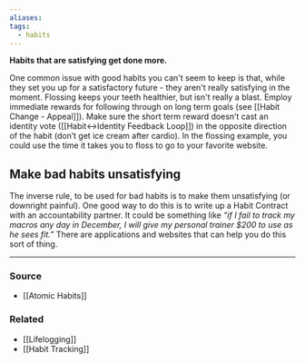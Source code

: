 ```yaml
---
aliases: 
tags:
  - habits
---
```

**Habits that are satisfying get done more.**

One common issue with good habits you can't seem to keep is that, while they set you up for a satisfactory future - they aren't really satisfying in the moment. Flossing keeps your teeth healthier, but isn't really a blast. Employ immediate rewards for following through on long term goals (see [[Habit Change - Appeal]]). Make sure the short term reward doesn’t cast an identity vote ([[Habit↔Identity Feedback Loop]]) in the opposite direction of the habit (don’t get ice cream after cardio). In the flossing example, you could use the time it takes you to floss to go to your favorite website.

## Make bad habits unsatisfying

The inverse rule, to be used for bad habits is to make them unsatisfying (or downright painful). One good way to do this is to write up a Habit Contract with an accountability partner. It could be something like *“if I fail to track my macros any day in December, I will give my personal trainer $200 to use as he sees fit.”* There are applications and websites that can help you do this sort of thing.

---

### Source
- [[Atomic Habits]]

### Related
- [[Lifelogging]]
- [[Habit Tracking]]